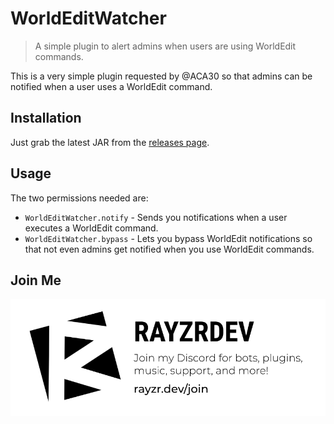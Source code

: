 # WorldEditWatcher

> A simple plugin to alert admins when users are using WorldEdit commands.

This is a very simple plugin requested by @ACA30 so that admins can be notified when a user uses a WorldEdit command.

## Installation

Just grab the latest JAR from the [releases page](https://github.com/Rayzr522/WorldEditWatcher/releases).

## Usage

The two permissions needed are:

- `WorldEditWatcher.notify` - Sends you notifications when a user executes a WorldEdit command.
- `WorldEditWatcher.bypass` - Lets you bypass WorldEdit notifications so that not even admins get notified when you use WorldEdit commands.

## Join Me

[![Discord Badge](https://github.com/Rayzr522/ProjectResources/raw/master/RayzrDev/badge-small.png)](https://rayzr.dev/join)

